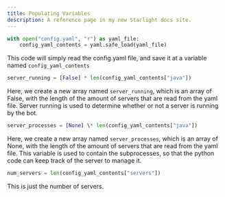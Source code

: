 ```yaml
---
title: Populating Variables
description: A reference page in my new Starlight docs site.
---
```


```python
with open("config.yaml", "r") as yaml_file:
    config_yaml_contents = yaml.safe_load(yaml_file)
```

This code will simply read the config.yaml file, and save it at a variable named `config_yaml_contents`

```python
server_running = [False] * len(config_yaml_contents["java"])
```

Here, we create a new array named `server_running`, which is an array of False, with the length of the amount of servers that are read from the yaml file. Server running is used to determine whether or not a server is running by the bot.

```python
server_processes = [None] \* len(config_yaml_contents["java"])

```

Here, we create a new array named `server_processes`, which is an array of None, with the length of the amount of servers that are read from the yaml file. This variable is used to contain the subprocesses, so that the python code can keep track of the server to manage it.

```python
num_servers = len(config_yaml_contents["servers"])
```

This is just the number of servers.
